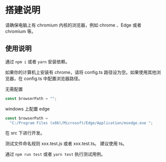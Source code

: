 # 搭建说明

请确保电脑上有 chromium 内核的浏览器，例如 chrome 、Edge 或者 chromium 等。

## 使用说明

通过 `npm i` 或者 `yarn` 安装依赖。

如果你的计算机上安装有 chrome，请将 config.ts 路径设为空。如果使用其他浏览器，在 config.ts 中配置浏览器路径。

无需配置

```ts
const browserPath = "";
```

windows 上配置 edge

```ts
const browserPath =
  "C:/Program Files (x86)/Microsoft/Edge/Application/msedge.exe ";
```

在 src 下进行开发。

测试文件命名规则 xxx.test.js 或者 xxx.test.ts。 建议使用 ts。

通过 `npm run test` 或者 `yarn test` 执行测试用例。

